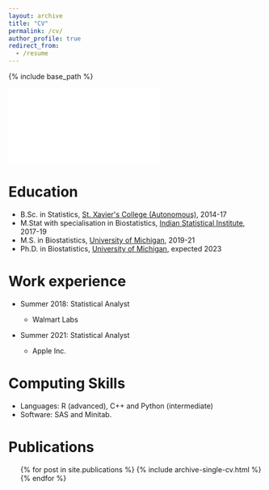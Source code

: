 ```yaml
---
layout: archive
title: "CV"
permalink: /cv/
author_profile: true
redirect_from:
  - /resume
---
```


{% include base_path %}

<embed src="/files/CV_Nov2021.pdf" type="application/pdf">

Education
======
* B.Sc. in Statistics, [St. Xavier's College (Autonomous)](www.sxccal.edu), 2014-17
* M.Stat with specialisation in Biostatistics, [Indian Statistical Institute](www.isical.ac.in), 2017-19
* M.S. in Biostatistics, [University of Michigan](https://sph.umich.edu/biostat/), 2019-21
* Ph.D. in Biostatistics, [University of Michigan](https://sph.umich.edu/biostat/), expected 2023

Work experience
======
* Summer 2018: Statistical Analyst
  * Walmart Labs

* Summer 2021: Statistical Analyst
  * Apple Inc. 
  
Computing Skills
======
* Languages: R (advanced), C++ and Python (intermediate) 
* Software: SAS and Minitab.

Publications
======
  <ul>{% for post in site.publications %}
    {% include archive-single-cv.html %}
  {% endfor %}</ul>

<!---  
# Talks
# ======
#   <ul>{% for post in site.talks %}
#     {% include archive-single-talk-cv.html %}
#   {% endfor %}</ul>
  
#Teaching
#======
#  <ul>{% for post in site.teaching %}
#    {% include archive-single-cv.html %}
#  {% endfor %}</ul>
  
Service and leadership
======
* Currently signed in to 43 different slack teams
-->
